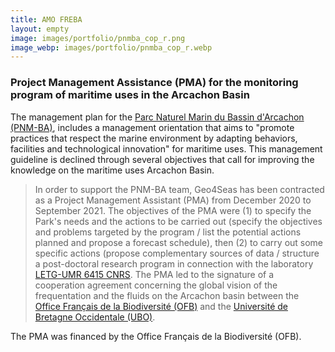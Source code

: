 ```yaml
---
title: AMO FREBA
layout: empty
image: images/portfolio/pnmba_cop_r.png
image_webp: images/portfolio/pnmba_cop_r.webp
---
```


### Project Management Assistance (PMA) for the monitoring program of maritime uses in the Arcachon Basin


The management plan for the [Parc Naturel Marin du Bassin d'Arcachon (PNM-BA)](https://parc-marin-bassin-arcachon.fr/), includes a management orientation that aims to "promote practices that respect the marine environment by adapting behaviors, facilities and technological innovation" for maritime uses. This management guideline is declined through several objectives that call for improving the knowledge on the maritime uses Arcachon Basin.



> In order to support the PNM-BA team, Geo4Seas has been contracted as a Project Management Assistant (PMA) from December 2020 to September 2021.  The objectives of the PMA were (1) to specify the Park's needs and the actions to be carried out (specify the objectives and problems targeted by the program / list the potential actions planned and propose a forecast schedule), then (2) to carry out some specific actions (propose complementary sources of data / structure a post-doctoral research program in connection with the laboratory [LETG-UMR 6415 CNRS](https://letg.cnrs.fr/).
> The PMA led to the signature of a cooperation agreement concerning the global vision of the frequentation and the fluids on the Arcachon basin between the [Office Français de la Biodiversité (OFB)](https://www.ofb.gouv.fr/) and the [Université de Bretagne Occidentale (UBO)](https://nouveau.univ-brest.fr/fr).


The PMA was financed by the Office Français de la Biodiversité (OFB).
